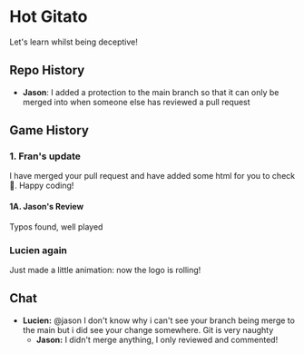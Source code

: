 # Hot Gitato

Let's learn whilst being deceptive!

## Repo History

- **Jason**: I added a protection to the main branch so that it can only be merged into when someone else has reviewed a pull request

## Game History

### 1. Fran's update

I have merged your pull request and have added some html for you to check 🙂. Happy coding!

#### 1A. Jason's Review

Typos found, well played

### Lucien again 
Just made a little animation: now the logo is rolling!

## Chat

- **Lucien:** @jason I don't know why i can't see your branch being merge to the main but i did see your change somewhere. Git is very naughty
  - **Jason:** I didn't merge anything, I only reviewed and commented!
